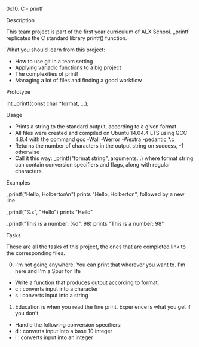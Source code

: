 0x10. C - printf

Description

This team project is part of the first year curriculum of ALX School. _printf replicates the C standard library printf() function.

What you should learn from this project:


- How to use git in a team setting
- Applying variadic functions to a big project
- The complexities of printf
- Managing a lot of files and finding a good workflow

Prototype

int _printf(const char *format, ...);

Usage

- Prints a string to the standard output, according to a given format
- All files were created and compiled on Ubuntu 14.04.4 LTS using GCC 4.8.4 with the command gcc -Wall -Werror -Wextra -pedantic *.c
- Returns the number of characters in the output string on success, -1 otherwise
- Call it this way: _printf("format string", arguments...) where format string can contain conversion specifiers and flags, along with regular characters

Examples

_printf("Hello, Holberton\n") prints "Hello, Holberton", followed by a new line

_printf("%s", "Hello") prints "Hello"

_printf("This is a number: %d", 98) prints "This is a number: 98"

Tasks

These are all the tasks of this project, the ones that are completed link to the corresponding files.

0. I'm not going anywhere. You can print that wherever you want to. I'm here and I'm a Spur for life
- Write a function that produces output according to format.
- c : converts input into a character
- s : converts input into a string

1. Education is when you read the fine print. Experience is what you get if you don't
- Handle the following conversion specifiers:
- d : converts input into a base 10 integer
- i : converts input into an integer
